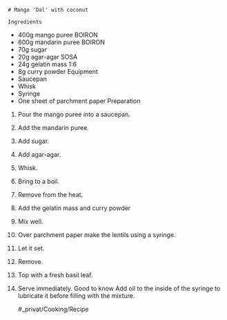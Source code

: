 
    # Mango 'Dal' with coconut

    Ingredients
- 400g mango puree BOIRON
- 600g mandarin puree BOIRON
- 70g sugar
- 20g agar-agar SOSA
- 24g gelatin mass 1:6
- 8g curry powder
Equipment
- Saucepan
- Whisk
- Syringe
- One sheet of parchment paper
Preparation
1. Pour the mango puree into a saucepan.
2. Add the mandarin puree.
3. Add sugar.
4. Add agar-agar.
5. Whisk.
6. Bring to a boil.
7. Remove from the heat.
8. Add the gelatin mass and curry powder
9. Mix well.
10. Over parchment paper make the lentils using a syringe.
11. Let it set.
12. Remove.
13. Top with a fresh basil leaf.
14. Serve immediately.
Good to know
Add oil to the inside of the syringe to lubricate it before filling with the mixture.

    #_privat/Cooking/Recipe
    
